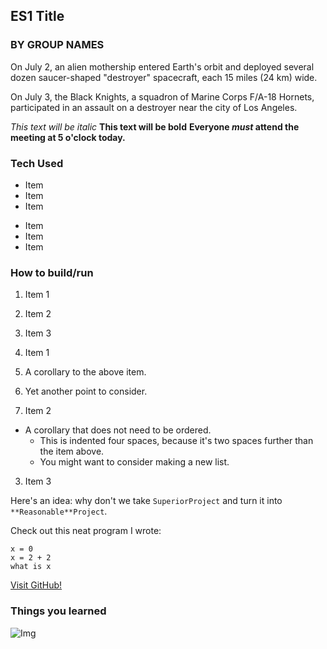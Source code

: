 ## ES1 Title
### BY GROUP NAMES

On July 2, an alien mothership entered Earth's orbit and deployed several dozen saucer-shaped "destroyer" spacecraft, each 15 miles (24 km) wide.

On July 3, the Black Knights, a squadron of Marine Corps F/A-18 Hornets, participated in an assault on a destroyer near the city of Los Angeles.

*This text will be italic*
**This text will be bold**
**Everyone _must_ attend the meeting at 5 o'clock today.**

### Tech Used

* Item
* Item
* Item

- Item
- Item
- Item

### How to build/run

1. Item 1
2. Item 2
3. Item 3

1. Item 1
  1. A corollary to the above item.
  2. Yet another point to consider.
2. Item 2
  * A corollary that does not need to be ordered.
    * This is indented four spaces, because it's two spaces further than the item above.
    * You might want to consider making a new list.
3. Item 3


Here's an idea: why don't we take `SuperiorProject` and turn it into `**Reasonable**Project`.

Check out this neat program I wrote:

```
x = 0
x = 2 + 2
what is x
```

[Visit GitHub!](https://www.github.com)

### Things you learned

![Img](http://makeitdoathing.com/files/gimgs/1_478049_993516508035_82240271_o_v2.jpg)
